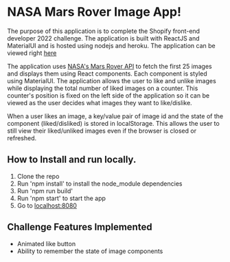 # NASA Mars Rover Image App!

The purpose of this application is to complete the Shopify front-end developer 2022 challenge.
The application is built with ReactJS and MaterialUI and is hosted using nodejs and heroku.
The application can be viewed right [here](https://nasa-rover-image-feed.herokuapp.com/)

The application uses [NASA's Mars Rover API](https://api.nasa.gov/) to fetch the first 25 images and displays
them using React components. Each component is styled using MaterialUI. The application allows the user to like and unlike
images while displaying the total number of liked images on a counter. This counter's position is fixed on the left side of 
the application so it can be viewed as the user decides what images they want to like/dislike. 

When a user likes an image, a key/value pair of image id and the state of the component (liked/disliked) is stored in localStorage.
This allows the user to still view their liked/unliked images even if the browser is closed or refreshed.

## How to Install and run locally.

1. Clone the repo
2. Run 'npm install' to install the node_module dependencies 
3. Run 'npm run build'
4. Run 'npm start' to start the app
5. Go to [localhost:8080](http://localhost:8080/) 

## Challenge Features Implemented
- Animated like button
- Ability to remember the state of image components


